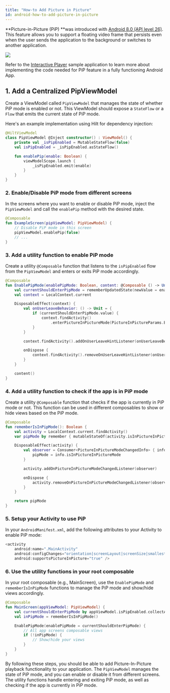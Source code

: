 ```yaml
---
title: "How-to Add Picture in Picture"
id: android-how-to-add-picture-in-picture
---
```

**Picture-in-Picture (PiP) **was introduced with [Android 8.0 (API level 26)](https://developer.android.com/develop/ui/views/picture-in-picture). This feature allows you to support a floating video frame that persists even when the user sends the application to the background or switches to another application.


![](https://cdn.TODO.io/docs/readme/38946efd632bcf2c4c46320da939d2dcb89b95c15e2ba9c29826b7fb28d866c8-mobile-picture-in-picture.png)



Refer to the [Interactive Player](https://github.com/dolbyio-samples/rts-app-android-viewer/tree/main/interactiveplayer) sample application to learn more about implementing the code needed for PiP feature in a fully functioning Android App.

<GettingStartedAndroid />

## 1. Add a Centralized PipViewModel

Create a ViewModel called `PipViewModel` that manages the state of whether PiP mode is enabled or not. This ViewModel should expose a `StateFlow` or a `Flow` that emits the current state of PiP mode. 

Here's an example implementation using Hilt for dependency injection:

```kotlin
@HiltViewModel
class PipViewModel @Inject constructor() : ViewModel() {
    private val _isPipEnabled = MutableStateFlow(false)
    val isPipEnabled = _isPipEnabled.asStateFlow()

    fun enablePip(enable: Boolean) {
        viewModelScope.launch {
            _isPipEnabled.emit(enable)
        }
    }
}
```

### 2. Enable/Disable PiP mode from different screens

In the screens where you want to enable or disable PiP mode, inject the `PipViewModel` and call the `enablePip` method with the desired state.

```kotlin
@Composable
fun ExampleScreen(pipViewModel: PipViewModel) {
    // Disable PiP mode in this screen
    pipViewModel.enablePip(false)
    // ...
}
```

### 3. Add a utility function to enable PiP mode

Create a utility `@Composable` function that listens to the `isPipEnabled` flow from the `PipViewModel` and enters or exits PiP mode accordingly.

```kotlin
@Composable
fun EnablePipMode(enablePipMode: Boolean, content: @Composable () -> Unit) {
    val currentShouldEnterPipMode = rememberUpdatedState(newValue = enablePipMode)
    val context = LocalContext.current

    DisposableEffect(context) {
        val onUserLeaveBehavior: () -> Unit = {
            if (currentShouldEnterPipMode.value) {
                context.findActivity()
                    .enterPictureInPictureMode(PictureInPictureParams.Builder().build())
            }
        }

        context.findActivity().addOnUserLeaveHintListener(onUserLeaveBehavior)

        onDispose {
            context.findActivity().removeOnUserLeaveHintListener(onUserLeaveBehavior)
        }
    }

    content()
}
```

### 4. Add a utility function to check if the app is in PiP mode

Create a utility `@Composable` function that checks if the app is currently in PiP mode or not. This function can be used in different composables to show or hide views based on the PiP mode.

```kotlin
@Composable
fun rememberIsInPipMode(): Boolean {
    val activity = LocalContext.current.findActivity()
    var pipMode by remember { mutableStateOf(activity.isInPictureInPictureMode) }

    DisposableEffect(activity) {
        val observer = Consumer<PictureInPictureModeChangedInfo> { info ->
            pipMode = info.isInPictureInPictureMode
        }

        activity.addOnPictureInPictureModeChangedListener(observer)

        onDispose {
            activity.removeOnPictureInPictureModeChangedListener(observer)
        }
    }

    return pipMode
}
```

### 5. Setup your Activity to use PiP

In your `AndroidManifest.xml`, add the following attributes to your Activity to enable PiP mode:

```kotlin
<activity
    android:name=".MainActivity"
    android:configChanges="orientation|screenLayout|screenSize|smallestScreenSize"
    android:supportsPictureInPicture="true" />
```

### 6. Use the utility functions in your root composable

In your root composable (e.g., MainScreen), use the `EnablePipMode` and `rememberIsInPipMode` functions to manage the PiP mode and show/hide views accordingly.

```kotlin
@Composable
fun MainScreen(appViewModel: PipViewModel) {
    val currentShouldEnterPipMode by appViewModel.isPipEnabled.collectAsStateWithLifecycle()
    val inPipMode = rememberIsInPipMode()

    EnablePipMode(enablePipMode = currentShouldEnterPipMode) {
        // All app screens composable views
        if (!inPipMode) {
            // Show/hide your views
        }
    }
}
```

By following these steps, you should be able to add Picture-In-Picture playback functionality to your application. The `PipViewModel` manages the state of PiP mode, and you can enable or disable it from different screens. The utility functions handle entering and exiting PiP mode, as well as checking if the app is currently in PiP mode.
